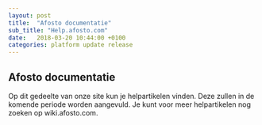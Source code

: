 ```yaml
---
layout: post
title:  "Afosto documentatie"
sub_title: "Help.afosto.com"
date:   2018-03-20 10:44:00 +0100
categories: platform update release
---
```

## Afosto documentatie
Op dit gedeelte van onze site kun je helpartikelen vinden. Deze zullen in de komende periode worden aangevuld. Je kunt voor meer helpartikelen nog zoeken op wiki.afosto.com.